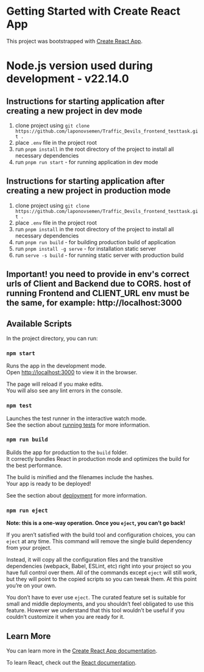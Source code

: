 # Getting Started with Create React App

This project was bootstrapped with [Create React App](https://github.com/facebook/create-react-app).

# Node.js version used during development - v22.14.0

## Instructions for starting application after creating a new project in dev mode
1. clone project using
   ```git clone https://github.com/laponovsemen/Traffic_Devils_frontend_testtask.git .```
2. place ```.env``` file in the project root
3. run `pnpm install` in the root directory of the project to install all necessary dependencies
4. run `pnpm run start` - for running application in dev mode

## Instructions for starting application after creating a new project in production mode
1. clone project using
   ```git clone https://github.com/laponovsemen/Traffic_Devils_frontend_testtask.git .```
2. place ```.env``` file in the project root
3. run `pnpm install` in the root directory of the project to install all necessary dependencies
4. run `pnpm run build` - for building production build of application
5. run `pnpm install -g serve` - for installation static server
6. run `serve -s build` - for running static server with production build

## Important! you need to provide in env's correct urls of Client and Backend due to CORS. host of running Frontend and CLIENT_URL env must be the same, for example: http://localhost:3000

## Available Scripts

In the project directory, you can run:

### `npm start`

Runs the app in the development mode.\
Open [http://localhost:3000](http://localhost:3000) to view it in the browser.

The page will reload if you make edits.\
You will also see any lint errors in the console.

### `npm test`

Launches the test runner in the interactive watch mode.\
See the section about [running tests](https://facebook.github.io/create-react-app/docs/running-tests) for more information.

### `npm run build`

Builds the app for production to the `build` folder.\
It correctly bundles React in production mode and optimizes the build for the best performance.

The build is minified and the filenames include the hashes.\
Your app is ready to be deployed!

See the section about [deployment](https://facebook.github.io/create-react-app/docs/deployment) for more information.

### `npm run eject`

**Note: this is a one-way operation. Once you `eject`, you can’t go back!**

If you aren’t satisfied with the build tool and configuration choices, you can `eject` at any time. This command will remove the single build dependency from your project.

Instead, it will copy all the configuration files and the transitive dependencies (webpack, Babel, ESLint, etc) right into your project so you have full control over them. All of the commands except `eject` will still work, but they will point to the copied scripts so you can tweak them. At this point you’re on your own.

You don’t have to ever use `eject`. The curated feature set is suitable for small and middle deployments, and you shouldn’t feel obligated to use this feature. However we understand that this tool wouldn’t be useful if you couldn’t customize it when you are ready for it.

## Learn More

You can learn more in the [Create React App documentation](https://facebook.github.io/create-react-app/docs/getting-started).

To learn React, check out the [React documentation](https://reactjs.org/).
